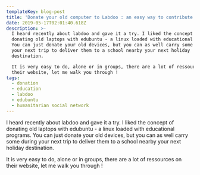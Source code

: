 ```yaml
---
templateKey: blog-post
title: 'Donate your old computer to Labdoo : an easy way to contribute to education !'
date: 2019-05-17T02:01:40.618Z
description: >-
  I heard recently about labdoo and gave it a try. I liked the concept of
  donating old laptops with edubuntu - a linux loaded with educational programs.
  You can just donate your old devices, but you can as well carry some during
  your next trip to deliver them to a school nearby your next holiday
  destination.

  It is very easy to do, alone or in groups, there are a lot of ressources on
  their website, let me walk you through !
tags:
  - donation
  - education
  - labdoo
  - edubuntu
  - humanitarian social network
---
```

I heard recently about labdoo and gave it a try. I liked the concept of donating old laptops with edubuntu - a linux loaded with educational programs. You can just donate your old devices, but you can as well carry some during your next trip to deliver them to a school nearby your next holiday destination.

It is very easy to do, alone or in groups, there are a lot of ressources on their website, let me walk you through !
